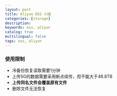 ```yaml
---
layout: post
title: Aliyun OSS 小结
categories: [storage]
description: 
keywords: oss, aliyun
catalog: true
multilingual: false
tags: oss, aliyun
---
```

### 使用限制
- 冷备份恢复读取需要1分钟
- 上传5G的数据需要采用断点续传，但不能大于48.8TB
- **上传同名文件会覆盖原有文件**
- 删除文件无法恢复
